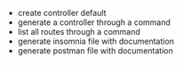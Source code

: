 - create controller default
- generate a controller through a command
- list all routes through a command
- generate insomnia file with documentation
- generate postman file with documentation